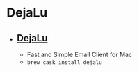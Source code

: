 # DejaLu
- [DejaLu](https://dejalu.me/)
  - 
  - Fast and Simple Email Client for Mac
  - `brew cask install dejalu`
